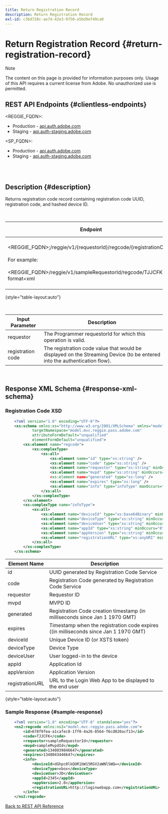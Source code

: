 ```yaml
---
title: Return Registration Record
description: Return Registration Record
exl-id: c36d728c-ae7d-42e3-9750-a5bd9ef49ca0
---
```

# Return Registration Record {#return-registration-record}

>[!NOTE]
>
>The content on this page is provided for information purposes only. Usage of this API requires a current license from Adobe. No unauthorized use is permitted.


## REST API Endpoints {#clientless-endpoints}

<REGGIE_FQDN>:

* Production - [api.auth.adobe.com](http://api.auth.adobe.com/)
* Staging - [api.auth-staging.adobe.com](http://api.auth-staging.adobe.com/)

<SP_FQDN>:

* Production - [api.auth.adobe.com](http://api.auth.adobe.com/)
* Staging - [api.auth-staging.adobe.com](http://api.auth-staging.adobe.com/)

 </br>
 

## Description {#description}

Returns registration code record containing registration code UUID, registration code, and hashed device ID. 

 

<div>

  
| Endpoint | Called  </br>By | Input   </br>Params | HTTP  </br>Method | Response | HTTP  </br>Response |
| --- | --- | --- | --- | --- | --- |
| <REGGIE_FQDN>;/reggie/v1/{requestorId}/regcode/{registrationCode}</br></br>For example:</br></br><REGGIE_FQDN>/reggie/v1/sampleRequestorId/regcode/TJJCFK?format=xml | Streaming App</br></br>or</br></br>Programmer Service | 1.  requestor  </br>    (Path component)</br>2.  registration code  </br>    (Path component) | GET | XML or JSON containing a registration code and information. See schema and sample below. | 200 |

{style="table-layout:auto"}

</br>

| Input Parameter   | Description |
| --- | --- |
| requestor | The Programmer requestorId for which this operation is valid. |
| registration code | The registration code value that would be displayed on the Streaming Device (to be entered into the authentication flow). |

</br>

## Response XML Schema {#response-xml-schema}

### Registration Code XSD

```XML
    <?xml version="1.0" encoding="UTF-8"?>
    <xs:schema xmlns:xs="http://www.w3.org/2001/XMLSchema" xmlns="model.mvc.reggie.pass.adobe.com"
            targetNamespace="model.mvc.reggie.pass.adobe.com"
            attributeFormDefault="unqualified"
            elementFormDefault="unqualified">
        <xs:element name="regcode">
            <xs:complexType>
                <xs:all>
                    <xs:element name="id" type="xs:string" />
                    <xs:element name="code" type="xs:string" />
                    <xs:element name="requestor" type="xs:string" minOccurs="1" maxOccurs="1"/>
                    <xs:element name="mvpd" type="xs:string" minOccurs="1" maxOccurs="1"/
                    <xs:element name="generated" type="xs:long" />
                    <xs:element name="expires" type="xs:long" />
                    <xs:element name="info" type="infoType" maxOccurs="1"/>
                </xs:all>
            </xs:complexType>
        </xs:element>
        <xs:complexType name="infoType">
            <xs:all>
                <xs:element name="deviceId" type="xs:base64Binary" minOccurs="1" maxOccurs="1"/>
                <xs:element name="deviceType" type="xs:string" minOccurs="0" maxOccurs="1"/>
                <xs:element name="deviceUser" type="xs:string" minOccurs="0" maxOccurs="1"/>
                <xs:element name="appId" type="xs:string" minOccurs="0" maxOccurs="1"/>
                <xs:element name="appVersion" type="xs:string" minOccurs="0" maxOccurs="1"/>
                <xs:element name="registrationURL" type="xs:anyURI" minOccurs="0" maxOccurs="1"/>
            </xs:all>
        </xs:complexType>
    </xs:schema>
```

| Element Name | Description |
| --- | --- |
| id | UUID generated by Registration Code Service |
| code | Registration Code generated by Registration Code Service |
| requestor | Requestor ID |
| mvpd | MVPD ID |
| generated | Registration Code creation timestamp (in milliseconds since Jan 1 1970 GMT) |
| expires | Timestamp when the registration code expires ((in milliseconds since Jan 1 1970 GMT) |
| deviceId | Unique Device ID (or XSTS token) |
| deviceType | Device Type |
| deviceUser | User logged-in to the device |
| appId | Application Id |
| appVersion | Application Version |
| registrationURL | URL to the Login Web App to be displayed to the end user |

{style="table-layout:auto"}

### Sample Response {#sample-response}

```XML
    <?xml version="1.0" encoding="UTF-8" standalone="yes"?>
    <ns2:regcode xmlns:ns2="model.mvc.reggie.pass.adobe.com">
        <id>678f9fea-a1cafec8-1ff0-4a26-8564-f6cd020acf13</id>
        <code>TJJCFK</code>
        <requestor>sampleRequestorId</requestor>
        <mvpd>sampleMvpdId</mvpd>
        <generated>1348039846647</generated>
        <expires>1348043446647</expires>
        <info>
            <deviceId>dGhpc0lkQUR1bW15RGV2aWNlSWQ=</deviceId>
            <deviceType>xbox</deviceType>
            <deviceUser>JD</deviceUser>
            <appId>2345</appId>
            <appVersion>2.0</appVersion>
            <registrationURL>http://loginwebapp.com</registrationURL>
        </info>
    </ns2:regcode>
```

[Back to REST API Reference](http://tve.helpdocsonline.com/rest-api-reference)
